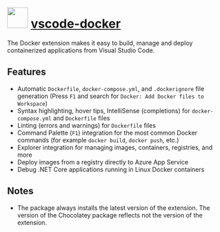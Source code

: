 # <img src="https://cdn.jsdelivr.net/gh/pascalberger/chocolatey-packages@2486d672647c8d06684cd06c4a85255be7135bd9/icons/vscode-docker.png" width="48" height="48"/> [vscode-docker](https://chocolatey.org/packages/vscode-docker)

The Docker extension makes it easy to build, manage and deploy containerized applications from Visual Studio Code.

## Features

* Automatic `Dockerfile`, `docker-compose.yml`, and `.dockerignore` file generation (Press `F1` and search for `Docker: Add Docker files to Workspace`)
* Syntax highlighting, hover tips, IntelliSense (completions) for `docker-compose.yml` and `Dockerfile` files
* Linting (errors and warnings) for `Dockerfile` files
* Command Palette (`F1`) integration for the most common Docker commands (for example `docker build`, `docker push`, etc.)
* Explorer integration for managing images, containers, registries, and more
* Deploy images from a registry directly to Azure App Service
* Debug .NET Core applications running in Linux Docker containers

## Notes

* The package always installs the latest version of the extension.
  The version of the Chocolatey package reflects not the version of the extension.
